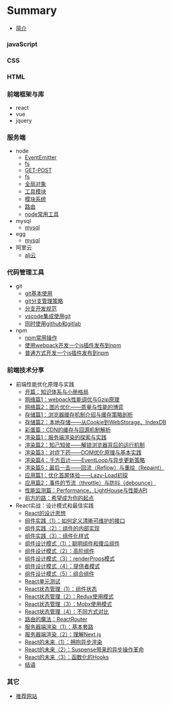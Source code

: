 # Summary
* [简介](./README.md)

### javaScript

### CSS

### HTML

### 前端框架与库
* react
* vue
* jquery
### 服务端
* node
	* [EventEmitter](服务端/node/EventEmitter/index.md)
	* [fs](服务端/node/fs/index.md)
	* [GET-POST](服务端/node/GET-POST/index.md)
	* [fs](服务端/node/fs/index.md)
	* [全局对象](服务端/node/全局对象/index.md)
	* [工具模块](服务端/node/工具模块/index.md)
	* [模块系统](服务端/node/模块系统/index.md)
	* [路由](服务端/node/路由/index.md)
	* [node常用工具](服务端/node/node常用工具/index.md)
* mysql
	* [mysql](服务端/mysql/常用命令.md)
* egg
	* [mysql](服务端/egg/index.md)
* 阿里云
	* [ali云](服务端/阿里云/ali云.md)

### 代码管理工具
* git
	* [git基本使用](代码管理工具/git/git基本使用.md)
	* [git分支管理策略](代码管理工具/git/git分支管理策略.md)
	* [分支开发规范](代码管理工具/git/分支开发规范.md)
	* [vscode集成使用git](代码管理工具/git/vscode集成使用git.md)
	* [同时使用github和gitlab](代码管理工具/git/同时使用github和gitlab.md)
* npm
	* [npm常用操作](代码管理工具/npm/npm常用操作.md)
	* [使用webpack开发一个js插件发布到npm](代码管理工具/npm/使用webpack开发一个js插件发布到npm.md)
	* [普通方式开发一个js插件发布到npm](代码管理工具/npm/普通方式开发一个js插件发布到npm.md)




### 前端技术分享

* 前端性能优化原理与实践
	* [开篇：知识体系与小册格局](前端技术分享/前端性能优化原理与实践/知识体系与小册格局.md)
	* [网络篇1：webpack性能调优与Gzip原理](前端技术分享/前端性能优化原理与实践/webpack性能调优与Gzip原理.md)
	* [网络篇2：图片优化——质量与性能的博弈](前端技术分享/前端性能优化原理与实践/图片优化——质量与性能的博弈.md)
	* [存储篇1：浏览器缓存机制介绍与缓存策略剖析](前端技术分享/前端性能优化原理与实践/浏览器缓存机制介绍与缓存策略剖析.md)
    * [存储篇2：本地存储——从Cookie到WebStorage、IndexDB](前端技术分享/前端性能优化原理与实践/本地存储——从Cookie到WebStorage、IndexDB.md)
    * [彩蛋篇：CDN的缓存与回源机制解析](前端技术分享/前端性能优化原理与实践/CDN的缓存与回源机制解析.md)
    * [渲染篇1：服务端渲染的探索与实践](前端技术分享/前端性能优化原理与实践/服务端渲染的探索与实践.md)
    * [渲染篇2：知己知彼——解锁浏览器背后的运行机制](前端技术分享/前端性能优化原理与实践/知己知彼——解锁浏览器背后的运行机制.md)
    * [渲染篇3：对症下药——DOM优化原理与基本实践](前端技术分享/前端性能优化原理与实践/对症下药——DOM优化原理与基本实践.md)
    * [渲染篇4：千方百计——EventLoop与异步更新策略](前端技术分享/前端性能优化原理与实践/千方百计——EventLoop与异步更新策略.md)
    * [渲染篇5：最后一击——回流（Reflow）与重绘（Repaint）](前端技术分享/前端性能优化原理与实践/最后一击——回流（Reflow）与重绘（Repaint）.md)
    * [应用篇1：优化首屏体验——Lazy-Load初探](前端技术分享/前端性能优化原理与实践/优化首屏体验——Lazy-Load初探.md)
    * [应用篇2：事件的节流（throttle）与防抖（debounce）](前端技术分享/前端性能优化原理与实践/事件的节流（throttle）与防抖（debounce）.md)
    * [性能监测篇：Performance、LightHouse与性能API](前端技术分享/前端性能优化原理与实践/Performance、LightHouse与性能API.md)
    * [前方的路：希望成为你的起点](前端技术分享/前端性能优化原理与实践/前方的路：希望成为你的起点.md)
* React实战：设计模式和最佳实践
	* [React的设计思想](前端技术分享/react/React实战：设计模式和最佳实践/React的设计思想.md)
	* [组件实践（1）：如何定义清晰可维护的接口](前端技术分享/react/React实战：设计模式和最佳实践/组件实践（1）：如何定义清晰可维护的接口.md)
	* [组件实践（2）：组件的内部实现](前端技术分享/react/React实战：设计模式和最佳实践/组件实践（2）：组件的内部实现.md)
	* [组件实践（3）：组件化样式](前端技术分享/react/React实战：设计模式和最佳实践/组件实践（3）：组件化样式.md)
	* [组件设计模式（1）：聪明组件和傻瓜组件](前端技术分享/react/React实战：设计模式和最佳实践/组件设计模式（1）：聪明组件和傻瓜组件.md)
	* [组件设计模式（2）：高阶组件](前端技术分享/react/React实战：设计模式和最佳实践/组件设计模式（2）：高阶组件.md)
	* [组件设计模式（3）：renderProps模式](前端技术分享/react/React实战：设计模式和最佳实践/组件设计模式（3）：renderProps模式.md)
	* [组件设计模式（4）：提供者模式](前端技术分享/react/React实战：设计模式和最佳实践/组件设计模式（4）：提供者模式.md)
	* [组件设计模式（5）：组合组件](前端技术分享/react/React实战：设计模式和最佳实践/组件设计模式（5）：组合组件.md)
	* [React单元测试](前端技术分享/react/React实战：设计模式和最佳实践/React单元测试.md)
	* [React状态管理（1）：组件状态](前端技术分享/react/React实战：设计模式和最佳实践/React状态管理（1）：组件状态.md)
	* [React状态管理（2）：Redux使用模式](前端技术分享/react/React实战：设计模式和最佳实践/React状态管理（2）：Redux使用模式.md)
	* [React状态管理（3）：Mobx使用模式](前端技术分享/react/React实战：设计模式和最佳实践/React状态管理（3）：Mobx使用模式.md)
	* [React状态管理（4）：不同方式对比](前端技术分享/react/React实战：设计模式和最佳实践/React状态管理（4）：不同方式对比.md)
	* [路由的魔法：ReactRouter](前端技术分享/react/React实战：设计模式和最佳实践/路由的魔法：ReactRouter.md)
	* [服务器端渲染（1）：基本套路](前端技术分享/react/React实战：设计模式和最佳实践/服务器端渲染（1）：基本套路.md)
	* [服务器端渲染（2）：理解Next.js](前端技术分享/react/React实战：设计模式和最佳实践/服务器端渲染（2）：理解Next.js.md)
	* [React的未来（1）：拥抱异步渲染](前端技术分享/react/React实战：设计模式和最佳实践/React的未来（1）：拥抱异步渲染.md)
	* [React的未来（2）：Suspense带来的异步操作革命](前端技术分享/react/React实战：设计模式和最佳实践/React的未来（2）：Suspense带来的异步操作革命.md)
	* [React的未来（3）：函数化的Hooks](前端技术分享/react/React实战：设计模式和最佳实践/React的未来（3）：函数化的Hooks.md)
	* [结语](前端技术分享/react/React实战：设计模式和最佳实践/结语.md)

### 其它
* [推荐网站](其它/推荐网站.md)